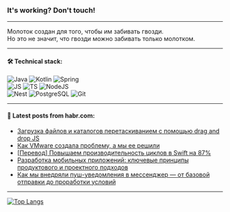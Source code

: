 ### It's working? Don't touch!

---
Молоток создан для того, чтобы им забивать гвозди. <br>
Но это не значит, что гвозди можно забивать только молотком.

---

#### 🛠️ Technical stack:

![Java](https://img.shields.io/badge/Java-informational?logo=Oracle&style=flat&logoColor=white&color=FF4500)
![Kotlin](https://img.shields.io/badge/Kotlin-informational?logo=Kotlin&style=flat&logoColor=white&color=774D97)
![Spring](https://img.shields.io/badge/SpringBoot-informational?logo=SpringBoot&style=flat&logoColor=white&color=6DB33F) <br>
![JS](https://img.shields.io/badge/JS-informational?logo=javaScript&style=flat&logoColor=black&color=F7Df1E)
![TS](https://img.shields.io/badge/TypeScript-informational?logo=typeScript&style=flat&logoColor=black&color=0667A8)
![NodeJS](https://img.shields.io/badge/NodeJS-informational?logo=node.js&style=flat&logoColor=white&color=70A760) <br>
![Nest](https://img.shields.io/badge/NestJS-informational?logo=NestJS&style=flat&logoColor=white&color=E0234E)
![PostgreSQL](https://img.shields.io/badge/PostgreSQL-informational?logo=PostgreSQL&style=flat&logoColor=white&color=DAA520)
![Git](https://img.shields.io/badge/Git-informational?logo=git&style=flat&logoColor=white&color=778899)

___

#### 💬 Latest posts from habr.com:

<!-- BLOG-POST-LIST:START -->
- [Загрузка файлов и каталогов перетаскиванием с помощью drag and drop JS](https://habr.com/ru/articles/752268/?utm_source=habrahabr&utm_medium=rss&utm_campaign=752268)
- [Как VMware создала проблему, а мы ее решили](https://habr.com/ru/companies/jetinfosystems/articles/752234/?utm_source=habrahabr&utm_medium=rss&utm_campaign=752234)
- [[Перевод] Повышаем производительность циклов в Swift на 87%](https://habr.com/ru/companies/otus/articles/752222/?utm_source=habrahabr&utm_medium=rss&utm_campaign=752222)
- [Разработка мобильных приложений: ключевые принципы продуктового и проектного подходов](https://habr.com/ru/companies/cleverpumpkin/articles/752208/?utm_source=habrahabr&utm_medium=rss&utm_campaign=752208)
- [Как мы внедряли пуш-уведомления в мессенджер — от базовой отправки до проработки условий](https://habr.com/ru/companies/webinargroup/articles/752198/?utm_source=habrahabr&utm_medium=rss&utm_campaign=752198)
<!-- BLOG-POST-LIST:END -->

---
[![Top Langs](https://github-readme-stats-git-master-advtsetting-gmailcom.vercel.app/api/top-langs/?username=zloylis&langs_count=10&hide_title=false&title_color=e6edf3&size_weight=0.5&count_weight=0.5&layout=compact&hide_border=true&theme=dracula)](https://github.com/zloylis)

<!-- ![GitHub stats](https://github-readme-stats-git-master-advtsetting-gmailcom.vercel.app/api?username=zloylis&show_icons=true&hide_border=true&theme=dracula&hide_title=true&include_all_commits=true&count_private=true&hide=contribs&hide_rank=true) -->
